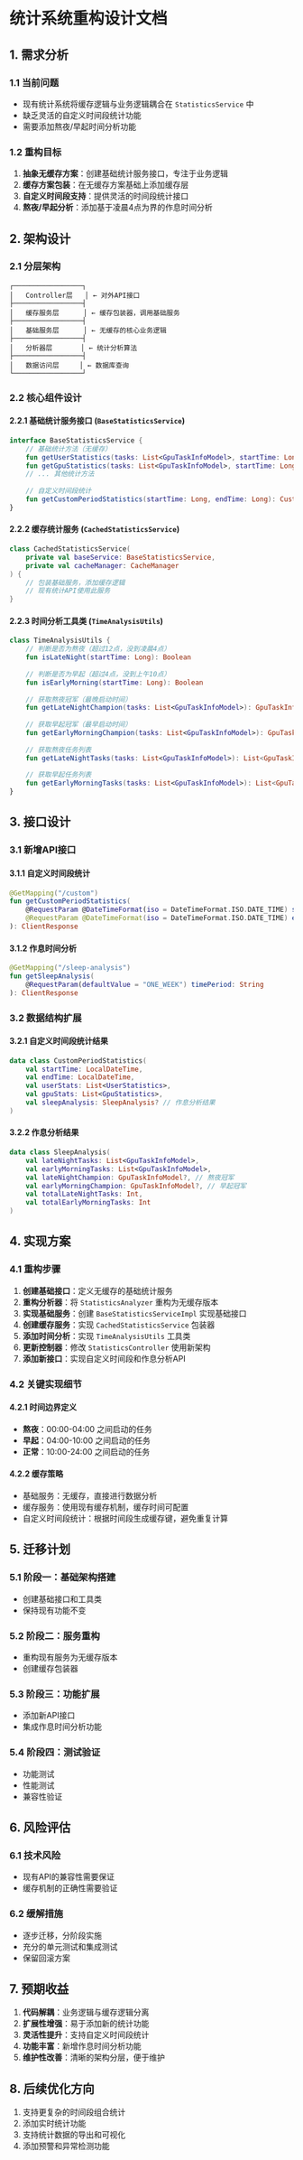 # 统计系统重构设计文档

## 1. 需求分析

### 1.1 当前问题
- 现有统计系统将缓存逻辑与业务逻辑耦合在 `StatisticsService` 中
- 缺乏灵活的自定义时间段统计功能
- 需要添加熬夜/早起时间分析功能

### 1.2 重构目标
1. **抽象无缓存方案**：创建基础统计服务接口，专注于业务逻辑
2. **缓存方案包装**：在无缓存方案基础上添加缓存层
3. **自定义时间段支持**：提供灵活的时间段统计接口
4. **熬夜/早起分析**：添加基于凌晨4点为界的作息时间分析

## 2. 架构设计

### 2.1 分层架构
```
┌─────────────────┐
│   Controller层   │ ← 对外API接口
├─────────────────┤
│   缓存服务层      │ ← 缓存包装器，调用基础服务
├─────────────────┤
│   基础服务层      │ ← 无缓存的核心业务逻辑
├─────────────────┤
│   分析器层       │ ← 统计分析算法
├─────────────────┤
│   数据访问层     │ ← 数据库查询
└─────────────────┘
```

### 2.2 核心组件设计

#### 2.2.1 基础统计服务接口 (`BaseStatisticsService`)
```kotlin
interface BaseStatisticsService {
    // 基础统计方法（无缓存）
    fun getUserStatistics(tasks: List<GpuTaskInfoModel>, startTime: Long?, endTime: Long?): List<UserStatistics>
    fun getGpuStatistics(tasks: List<GpuTaskInfoModel>, startTime: Long?, endTime: Long?): List<GpuStatistics>
    // ... 其他统计方法
    
    // 自定义时间段统计
    fun getCustomPeriodStatistics(startTime: Long, endTime: Long): CustomPeriodStatistics
}
```

#### 2.2.2 缓存统计服务 (`CachedStatisticsService`)
```kotlin
class CachedStatisticsService(
    private val baseService: BaseStatisticsService,
    private val cacheManager: CacheManager
) {
    // 包装基础服务，添加缓存逻辑
    // 现有统计API使用此服务
}
```

#### 2.2.3 时间分析工具类 (`TimeAnalysisUtils`)
```kotlin
class TimeAnalysisUtils {
    // 判断是否为熬夜（超过12点，没到凌晨4点）
    fun isLateNight(startTime: Long): Boolean
    
    // 判断是否为早起（超过4点，没到上午10点）
    fun isEarlyMorning(startTime: Long): Boolean
    
    // 获取熬夜冠军（最晚启动时间）
    fun getLateNightChampion(tasks: List<GpuTaskInfoModel>): GpuTaskInfoModel?
    
    // 获取早起冠军（最早启动时间）
    fun getEarlyMorningChampion(tasks: List<GpuTaskInfoModel>): GpuTaskInfoModel?
    
    // 获取熬夜任务列表
    fun getLateNightTasks(tasks: List<GpuTaskInfoModel>): List<GpuTaskInfoModel>
    
    // 获取早起任务列表
    fun getEarlyMorningTasks(tasks: List<GpuTaskInfoModel>): List<GpuTaskInfoModel>
}
```

## 3. 接口设计

### 3.1 新增API接口

#### 3.1.1 自定义时间段统计
```kotlin
@GetMapping("/custom")
fun getCustomPeriodStatistics(
    @RequestParam @DateTimeFormat(iso = DateTimeFormat.ISO.DATE_TIME) startTime: LocalDateTime,
    @RequestParam @DateTimeFormat(iso = DateTimeFormat.ISO.DATE_TIME) endTime: LocalDateTime
): ClientResponse
```

#### 3.1.2 作息时间分析
```kotlin
@GetMapping("/sleep-analysis")
fun getSleepAnalysis(
    @RequestParam(defaultValue = "ONE_WEEK") timePeriod: String
): ClientResponse
```

### 3.2 数据结构扩展

#### 3.2.1 自定义时间段统计结果
```kotlin
data class CustomPeriodStatistics(
    val startTime: LocalDateTime,
    val endTime: LocalDateTime,
    val userStats: List<UserStatistics>,
    val gpuStats: List<GpuStatistics>,
    val sleepAnalysis: SleepAnalysis? // 作息分析结果
)
```

#### 3.2.2 作息分析结果
```kotlin
data class SleepAnalysis(
    val lateNightTasks: List<GpuTaskInfoModel>,
    val earlyMorningTasks: List<GpuTaskInfoModel>,
    val lateNightChampion: GpuTaskInfoModel?, // 熬夜冠军
    val earlyMorningChampion: GpuTaskInfoModel?, // 早起冠军
    val totalLateNightTasks: Int,
    val totalEarlyMorningTasks: Int
)
```

## 4. 实现方案

### 4.1 重构步骤

1. **创建基础接口**：定义无缓存的基础统计服务
2. **重构分析器**：将 `StatisticsAnalyzer` 重构为无缓存版本
3. **实现基础服务**：创建 `BaseStatisticsServiceImpl` 实现基础接口
4. **创建缓存服务**：实现 `CachedStatisticsService` 包装器
5. **添加时间分析**：实现 `TimeAnalysisUtils` 工具类
6. **更新控制器**：修改 `StatisticsController` 使用新架构
7. **添加新接口**：实现自定义时间段和作息分析API

### 4.2 关键实现细节

#### 4.2.1 时间边界定义
- **熬夜**：00:00-04:00 之间启动的任务
- **早起**：04:00-10:00 之间启动的任务
- **正常**：10:00-24:00 之间启动的任务

#### 4.2.2 缓存策略
- 基础服务：无缓存，直接进行数据分析
- 缓存服务：使用现有缓存机制，缓存时间可配置
- 自定义时间段统计：根据时间段生成缓存键，避免重复计算

## 5. 迁移计划

### 5.1 阶段一：基础架构搭建
- 创建基础接口和工具类
- 保持现有功能不变

### 5.2 阶段二：服务重构
- 重构现有服务为无缓存版本
- 创建缓存包装器

### 5.3 阶段三：功能扩展
- 添加新API接口
- 集成作息时间分析功能

### 5.4 阶段四：测试验证
- 功能测试
- 性能测试
- 兼容性验证

## 6. 风险评估

### 6.1 技术风险
- 现有API的兼容性需要保证
- 缓存机制的正确性需要验证

### 6.2 缓解措施
- 逐步迁移，分阶段实施
- 充分的单元测试和集成测试
- 保留回滚方案

## 7. 预期收益

1. **代码解耦**：业务逻辑与缓存逻辑分离
2. **扩展性增强**：易于添加新的统计功能
3. **灵活性提升**：支持自定义时间段统计
4. **功能丰富**：新增作息时间分析功能
5. **维护性改善**：清晰的架构分层，便于维护

## 8. 后续优化方向

1. 支持更复杂的时间段组合统计
2. 添加实时统计功能
3. 支持统计数据的导出和可视化
4. 添加预警和异常检测功能